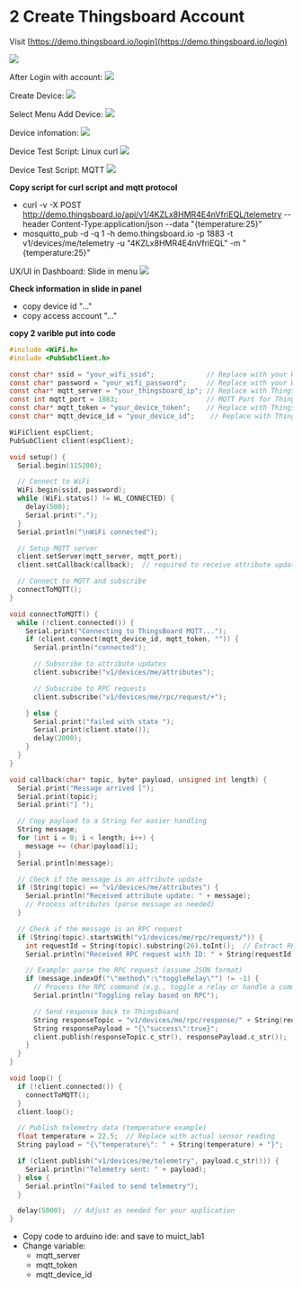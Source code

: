 # 2 Create Thingsboard Account

Visit [https://demo.thingsboard.io/login](https://demo.thingsboard.io/login)

![](../assets/images/tb_login.png)

After Login with account:
![](../assets/images/tb_dashboard1.png)

Create Device:
![](../assets/images/tb_db_device1.png)

Select Menu Add Device:
![](../assets/images/tb_db_device2.png)

Device infomation:
![](../assets/images/tb_db_device3.png)

Device Test Script: Linux curl
![](../assets/images/tb_db_device4.png)

Device Test Script: MQTT
![](../assets/images/tb_db_device5.png)

**Copy script for curl script and mqtt protocol**

- curl -v -X POST http://demo.thingsboard.io/api/v1/4KZLx8HMR4E4nVfriEQL/telemetry --header Content-Type:application/json --data "{temperature:25}"
- mosquitto_pub -d -q 1 -h demo.thingsboard.io -p 1883 -t v1/devices/me/telemetry -u "4KZLx8HMR4E4nVfriEQL" -m "{temperature:25}"

UX/UI in Dashboard: Slide in menu
![](../assets/images/tb_db_device6.png)

**Check information in slide in panel**

- copy device id "..."
- copy access account "..."

**copy 2 varible put into code**

```c
#include <WiFi.h>
#include <PubSubClient.h>

const char* ssid = "your_wifi_ssid";             // Replace with your WiFi SSID
const char* password = "your_wifi_password";     // Replace with your WiFi Password
const char* mqtt_server = "your_thingsboard_ip"; // Replace with ThingsBoard IP
const int mqtt_port = 1883;                      // MQTT Port for ThingsBoard
const char* mqtt_token = "your_device_token";    // Replace with ThingsBoard Device Token
const char* mqtt_device_id = "your_device_id";    // Replace with ThingsBoard Device Token

WiFiClient espClient;
PubSubClient client(espClient);

void setup() {
  Serial.begin(115200);

  // Connect to WiFi
  WiFi.begin(ssid, password);
  while (WiFi.status() != WL_CONNECTED) {
    delay(500);
    Serial.print(".");
  }
  Serial.println("\nWiFi connected");

  // Setup MQTT server
  client.setServer(mqtt_server, mqtt_port);
  client.setCallback(callback);  // required to receive attribute updates and RPCs

  // Connect to MQTT and subscribe
  connectToMQTT();
}

void connectToMQTT() {
  while (!client.connected()) {
    Serial.print("Connecting to ThingsBoard MQTT...");
    if (client.connect(mqtt_device_id, mqtt_token, "")) {
      Serial.println("connected");

      // Subscribe to attribute updates
      client.subscribe("v1/devices/me/attributes");

      // Subscribe to RPC requests
      client.subscribe("v1/devices/me/rpc/request/+");

    } else {
      Serial.print("failed with state ");
      Serial.print(client.state());
      delay(2000);
    }
  }
}

void callback(char* topic, byte* payload, unsigned int length) {
  Serial.print("Message arrived [");
  Serial.print(topic);
  Serial.print("] ");

  // Copy payload to a String for easier handling
  String message;
  for (int i = 0; i < length; i++) {
    message += (char)payload[i];
  }
  Serial.println(message);

  // Check if the message is an attribute update
  if (String(topic) == "v1/devices/me/attributes") {
    Serial.println("Received attribute update: " + message);
    // Process attributes (parse message as needed)
  }

  // Check if the message is an RPC request
  if (String(topic).startsWith("v1/devices/me/rpc/request/")) {
    int requestId = String(topic).substring(26).toInt();  // Extract RPC request ID
    Serial.println("Received RPC request with ID: " + String(requestId));

    // Example: parse the RPC request (assume JSON format)
    if (message.indexOf("\"method\":\"toggleRelay\"") != -1) {
      // Process the RPC command (e.g., toggle a relay or handle a command)
      Serial.println("Toggling relay based on RPC");

      // Send response back to ThingsBoard
      String responseTopic = "v1/devices/me/rpc/response/" + String(requestId);
      String responsePayload = "{\"success\":true}";
      client.publish(responseTopic.c_str(), responsePayload.c_str());
    }
  }
}

void loop() {
  if (!client.connected()) {
    connectToMQTT();
  }
  client.loop();

  // Publish telemetry data (temperature example)
  float temperature = 22.5;  // Replace with actual sensor reading
  String payload = "{\"temperature\": " + String(temperature) + "}";

  if (client.publish("v1/devices/me/telemetry", payload.c_str())) {
    Serial.println("Telemetry sent: " + payload);
  } else {
    Serial.println("Failed to send telemetry");
  }

  delay(5000);  // Adjust as needed for your application
}
```

- Copy code to arduino ide: and save to muict_lab1
- Change variable:
  - mqtt_server
  - mqtt_token
  - mqtt_device_id
